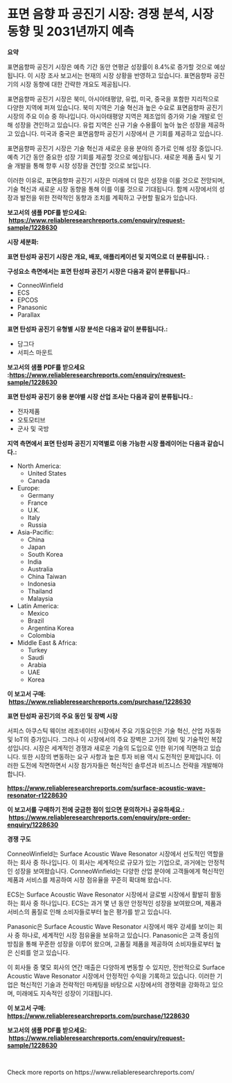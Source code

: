 <p><h1>표면 음향 파 공진기 시장: 경쟁 분석, 시장 동향 및 2031년까지 예측</h1></p><p><strong>요약</strong></p>
<p><p>표면음향파 공진기 시장은 예측 기간 동안 연평균 성장률이 8.4%로 증가할 것으로 예상됩니다. 이 시장 조사 보고서는 현재의 시장 상황을 반영하고 있습니다. 표면음향파 공진기의 시장 동향에 대한 간략한 개요도 제공됩니다.</p><p>표면음향파 공진기 시장은 북미, 아시아태평양, 유럽, 미국, 중국을 포함한 지리적으로 다양한 지역에 퍼져 있습니다. 북미 지역은 기술 혁신과 높은 수요로 표면음향파 공진기 시장의 주요 이슈 중 하나입니다. 아시아태평양 지역은 제조업의 증가와 기술 개발로 인해 성장을 견인하고 있습니다. 유럽 지역은 신규 기술 수용률이 높아 높은 성장을 제공하고 있습니다. 미국과 중국은 표면음향파 공진기 시장에서 큰 기회를 제공하고 있습니다.</p><p>표면음향파 공진기 시장은 기술 혁신과 새로운 응용 분야의 증가로 인해 성장 중입니다. 예측 기간 동안 중요한 성장 기회를 제공할 것으로 예상됩니다. 새로운 제품 출시 및 기술 개발을 통해 향후 시장 성장을 견인할 것으로 보입니다.</p><p>이러한 이유로, 표면음향파 공진기 시장은 미래에 더 많은 성장을 이룰 것으로 전망되며, 기술 혁신과 새로운 시장 동향을 통해 이를 이룰 것으로 기대됩니다. 함께 시장에서의 성장과 발전을 위한 전략적인 동향과 조치를 계획하고 구현할 필요가 있습니다.</p></p>
<p><strong>보고서의 샘플 PDF를 받으세요: &nbsp;<a href="https://www.reliableresearchreports.com/enquiry/request-sample/1228630">https://www.reliableresearchreports.com/enquiry/request-sample/1228630</a></strong></p>
<p><strong>시장 세분화:</strong></p>
<p><strong> 표면 탄성파 공진기 시장은 개요, 배포, 애플리케이션 및 지역으로 더 분류됩니다. :</strong></p>
<p><strong>구성요소 측면에서는 표면 탄성파 공진기 시장은 다음과 같이 분류됩니다.:</strong></p>
<p><ul><li>ConneoWinfield</li><li>ECS</li><li>EPCOS</li><li>Panasonic</li><li>Parallax</li></ul></p>
<p><strong> 표면 탄성파 공진기 유형별 시장 분석은 다음과 같이 분류됩니다.:</strong></p>
<p><ul><li>담그다</li><li>서피스 마운트</li></ul></p>
<p><strong>보고서의 샘플 PDF를 받으세요 :<a href="https://www.reliableresearchreports.com/enquiry/request-sample/1228630">https://www.reliableresearchreports.com/enquiry/request-sample/1228630</a></strong></p>
<p><strong> 표면 탄성파 공진기 응용 분야별 시장 산업 조사는 다음과 같이 분류됩니다.:</strong></p>
<p><ul><li>전자제품</li><li>오토모티브</li><li>군사 및 국방</li></ul></p>
<p><strong>지역 측면에서 표면 탄성파 공진기 지역별로 이용 가능한 시장 플레이어는 다음과 같습니다.:</strong></p>
<p><ul>
    <li>
        North America:
        <ul>
            <li>United States</li>
            <li>Canada</li>
        </ul>
    </li>
    <li>
        Europe:
        <ul>
            <li>Germany</li>
            <li>France</li>
            <li>U.K.</li>
            <li>Italy</li>
            <li>Russia</li>
        </ul>
    </li>
    <li>
        Asia-Pacific:
        <ul>
            <li>China</li>
            <li>Japan</li>
            <li>South Korea</li>
            <li>India</li>
            <li>Australia</li>
            <li>China Taiwan</li>
            <li>Indonesia</li>
            <li>Thailand</li>
            <li>Malaysia</li>
        </ul>
    </li>
    <li>
        Latin America:
        <ul>
            <li>Mexico</li>
            <li>Brazil</li>
            <li>Argentina Korea</li>
            <li>Colombia</li>
        </ul>
    </li>
    <li>
        Middle East & Africa:
        <ul>
            <li>Turkey</li>
            <li>Saudi</li>
            <li>Arabia</li>
            <li>UAE</li>
            <li>Korea</li>
        </ul>
    </li>
    </ul></p>
<p><strong>이 보고서 구매: &nbsp;<a href="https://www.reliableresearchreports.com/purchase/1228630">https://www.reliableresearchreports.com/purchase/1228630</a></strong></p>
<p><strong>표면 탄성파 공진기의 주요 동인 및 장벽 시장</strong></p>
<p><p>서피스 아쿠스틱 웨이브 레조네이터 시장에서 주요 기동요인은 기술 혁신, 산업 자동화 및 IoT의 증가입니다. 그러나 이 시장에서의 주요 장벽은 고가의 장비 및 기술적인 복잡성입니다. 시장은 세계적인 경쟁과 새로운 기술의 도입으로 인한 위기에 직면하고 있습니다. 또한 시장의 변동하는 요구 사항과 높은 투자 비용 역시 도전적인 문제입니다. 이러한 도전에 직면하면서 시장 참가자들은 혁신적인 솔루션과 비즈니스 전략을 개발해야 합니다.</p></p>
<p><strong><a href="https://www.reliableresearchreports.com/surface-acoustic-wave-resonator-r1228630">https://www.reliableresearchreports.com/surface-acoustic-wave-resonator-r1228630</a></strong></p>
<p><strong>이 보고서를 구매하기 전에 궁금한 점이 있으면 문의하거나 공유하세요.: &nbsp;<a href="https://www.reliableresearchreports.com/enquiry/pre-order-enquiry/1228630">https://www.reliableresearchreports.com/enquiry/pre-order-enquiry/1228630</a></strong></p>
<p><strong>경쟁 구도</strong></p>
<p><p>ConneoWinfield는 Surface Acoustic Wave Resonator 시장에서 선도적인 역할을 하는 회사 중 하나입니다. 이 회사는 세계적으로 규모가 있는 기업으로, 과거에는 안정적인 성장을 보여왔습니다. ConneoWinfield는 다양한 산업 분야에 고객들에게 혁신적인 제품과 서비스를 제공하여 시장 점유율을 꾸준히 확대해 왔습니다.</p><p>ECS는 Surface Acoustic Wave Resonator 시장에서 글로벌 시장에서 활발히 활동하는 회사 중 하나입니다. ECS는 과거 몇 년 동안 안정적인 성장을 보여왔으며, 제품과 서비스의 품질로 인해 소비자들로부터 높은 평가를 받고 있습니다.</p><p>Panasonic은 Surface Acoustic Wave Resonator 시장에서 매우 강세를 보이는 회사 중 하나로, 세계적인 시장 점유율을 보유하고 있습니다. Panasonic은 고객 중심의 방침을 통해 꾸준한 성장을 이루어 왔으며, 고품질 제품을 제공하여 소비자들로부터 높은 신뢰를 얻고 있습니다.</p><p>이 회사들 중 몇모 회사의 연간 매출은 다양하게 변동할 수 있지만, 전반적으로 Surface Acoustic Wave Resonator 시장에서 안정적인 수익을 기록하고 있습니다. 이러한 기업은 혁신적인 기술과 전략적인 마케팅을 바탕으로 시장에서의 경쟁력을 강화하고 있으며, 미래에도 지속적인 성장이 기대됩니다.</p></p>
<p><strong>이 보고서 구매: &nbsp; <a href="https://www.reliableresearchreports.com/purchase/1228630">https://www.reliableresearchreports.com/purchase/1228630</a></strong></p>
<p><strong>보고서의 샘플 PDF를 받으세요: &nbsp;<a href="https://www.reliableresearchreports.com/enquiry/request-sample/1228630">https://www.reliableresearchreports.com/enquiry/request-sample/1228630</a></strong><strong></strong></p>
<p>&nbsp;</p>
<p>Check more reports on https://www.reliableresearchreports.com/</p>
